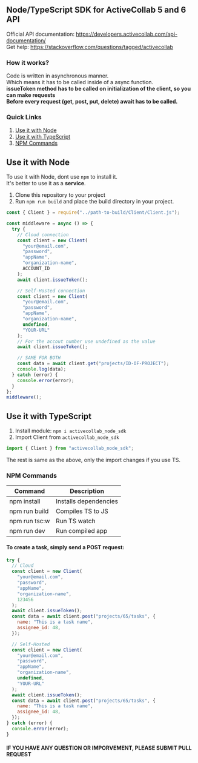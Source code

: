 ## Node/TypeScript SDK for ActiveCollab 5 and 6 API

Official API documentation: https://developers.activecollab.com/api-documentation/  
Get help: https://stackoverflow.com/questions/tagged/activecollab

### How it works?

Code is written in asynchronous manner.  
Which means it has to be called inside of a async function.<br/>
**issueToken method has to be called on initialization of the client, so you can make requests**<br/>
**Before every request (get, post, put, delete) await has to be called.**

### Quick Links

1. [Use it with Node](#Use-it-with-Node)<br/>
2. [Use it with TypeScript](#Use-it-with-TypeScript)<br/>
3. [NPM Commands](#NPM-Commands)<br/>

## Use it with Node

To use it with Node, dont use `npm` to install it.  
It's better to use it as a **service**.

1. Clone this repository to your project
2. Run `npm run build` and place the build directory in your project.

```javascript
const { Client } = require("../path-to-build/Client/Client.js");

const middleware = async () => {
  try {
    // Cloud connection
    const client = new Client(
      "your@email.com",
      "password",
      "appName",
      "organization-name",
      ACCOUNT_ID
    );
    await client.issueToken();

    // Self-Hosted connection
    const client = new Client(
      "your@email.com",
      "password",
      "appName",
      "organization-name",
      undefined,
      "YOUR-URL"
    );
    // For the accout number use undefined as the value
    await client.issueToken();

    // SAME FOR BOTH
    const data = await client.get("projects/ID-OF-PROJECT");
    console.log(data);
  } catch (error) {
    console.error(error);
  }
};
middleware();
```

## Use it with TypeScript

1. Install module: `npm i activecollab_node_sdk`
2. Import Client from `activecollab_node_sdk`

```javascript
import { Client } from "activecollab_node_sdk";
```

The rest is same as the above, only the import changes if you use TS.

### NPM Commands

| Command       | Description           |
| ------------- | --------------------- |
| npm install   | Installs dependencies |
| npm run build | Compiles TS to JS     |
| npm run tsc:w | Run TS watch          |
| npm run dev   | Run compiled app      |

#### To create a task, simply send a POST request:

```javascript
try {
  // Cloud
  const client = new Client(
    "your@email.com",
    "password",
    "appName",
    "organization-name",
    123456
  );
  await client.issueToken();
  const data = await client.post("projects/65/tasks", {
    name: "This is a task name",
    assignee_id: 48,
  });

  // Self-Hosted
  const client = new Client(
    "your@email.com",
    "password",
    "appName",
    "organization-name",
    undefined,
    "YOUR-URL"
  );
  await client.issueToken();
  const data = await client.post("projects/65/tasks", {
    name: "This is a task name",
    assignee_id: 48,
  });
} catch (error) {
  console.error(error);
}
```

#### IF YOU HAVE ANY QUESTION OR IMPORVEMENT, PLEASE SUBMIT PULL REQUEST
